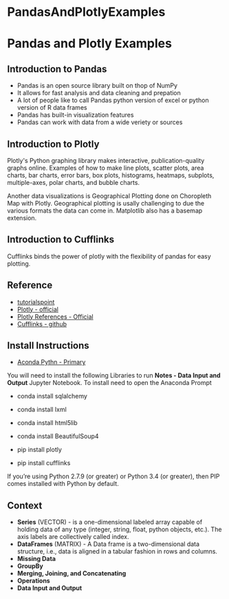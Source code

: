 # PandasAndPlotlyExamples

# Pandas and Plotly Examples    

## Introduction to Pandas      
* Pandas is an open source library built on thop of NumPy  
* It allows for fast analysis and data cleaning and prepation  
* A lot of people like to call Pandas python version of excel or python version of R data frames   
* Pandas has built-in visualization features  
* Pandas can work with data from a wide veriety or sources  

## Introduction to Plotly   
Plotly's Python graphing library makes interactive, publication-quality graphs online. Examples of how to make line plots, scatter plots, area charts, bar charts, error bars, box plots, histograms, heatmaps, subplots, multiple-axes, polar charts, and bubble charts.

Another data visualizations is Geographical Plotting done on Choropleth Map with Plotly. Geographical plotting is usally challenging to due the various formats the data can come in. Matplotlib also has a basemap extension. 

## Introduction to Cufflinks    
Cufflinks binds the power of plotly with the flexibility of pandas for easy plotting.

## Reference   
* [tutorialspoint](https://www.tutorialspoint.com/python_pandas/python_pandas_dataframe.htm)   
* [Plotly - official](https://plot.ly/python/)  
* [Plotly References - Official](https://plot.ly/python/reference/)  
* [Cufflinks - github](https://github.com/santosjorge/cufflinks) 

## Install Instructions
* [Aconda Pythn - Primary ](https://anaconda.org/)

You will need to install the following Libraries to run **Notes - Data Input and Output** Jupyter Notebook. To install need to open the  Anaconda Prompt  

* conda install sqlalchemy
* conda install lxml
* conda install html5lib
* conda install BeautifulSoup4

* pip install plotly
* pip install cufflinks

If you’re using Python 2.7.9 (or greater) or Python 3.4 (or greater), then PIP comes installed with Python by default.

## Context
* **Series** (VECTOR) - is a one-dimensional labeled array capable of holding data of any type (integer, string, float, python objects, etc.). The axis labels are collectively called index.
* **DataFrames** (MATRIX) - A Data frame is a two-dimensional data structure, i.e., data is aligned in a tabular fashion in rows and columns.
* **Missing Data**
* **GroupBy**
* **Merging, Joining, and Concatenating**
* **Operations**
* **Data Input and Output**
